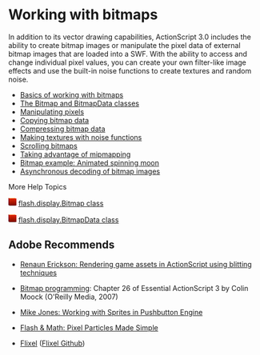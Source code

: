 # Working with bitmaps

In addition to its vector drawing capabilities, ActionScript 3.0 includes the
ability to create bitmap images or manipulate the pixel data of external bitmap
images that are loaded into a SWF. With the ability to access and change
individual pixel values, you can create your own filter-like image effects and
use the built-in noise functions to create textures and random noise.

- [Basics of working with bitmaps](./basics-of-working-with-bitmaps.md)
- [The Bitmap and BitmapData classes](./the-bitmap-and-bitmap-data-classes.md)
- [Manipulating pixels](./manipulating-pixels.md)
- [Copying bitmap data](./copying-bitmap-data.md)
- [Compressing bitmap data](./compressing-bitmap-data.md)
- [Making textures with noise functions](./making-textures-with-noise-functions.md)
- [Scrolling bitmaps](./scrolling-bitmaps.md)
- [Taking advantage of mipmapping](./taking-advantage-of-mipmapping.md)
- [Bitmap example: Animated spinning moon](./bitmap-example-animated-spinning-moon.md)
- [Asynchronous decoding of bitmap images](./asynchronous-decoding-of-bitmap-images.md)

More Help Topics

![](../../img/flashplatformLinkIndicator.png)
[flash.display.Bitmap class](https://help.adobe.com/en_US/FlashPlatform/reference/actionscript/3/flash/display/Bitmap.html)

![](../../img/flashplatformLinkIndicator.png)
[flash.display.BitmapData class](https://help.adobe.com/en_US/FlashPlatform/reference/actionscript/3/flash/display/BitmapData.html)

## Adobe Recommends

- [Renaun Erickson: Rendering game assets in ActionScript using blitting techniques](https://web.archive.org/web/20150313213931/https://www.adobe.com/devnet/flex/articles/actionscript_blitting.html)

- [Bitmap programming](http://my.safaribooksonline.com/0596526946/bitmap_programming):
  Chapter 26 of Essential ActionScript 3 by Colin Moock (O'Reilly Media, 2007)

- [Mike Jones: Working with Sprites in Pushbutton Engine](https://web.archive.org/web/20150320173951/http://blog.flashgen.com/2011/03/22/working-with-sprites-in-pushbutton-engine/)

- [Flash &amp; Math: Pixel Particles Made Simple](https://web.archive.org/web/20170319050448/http://www.flashandmath.com/intermediate/pixtut/)

- [Flixel](http://flixel.org/)
  ([Flixel Github](https://github.com/AdamAtomic/flixel))
